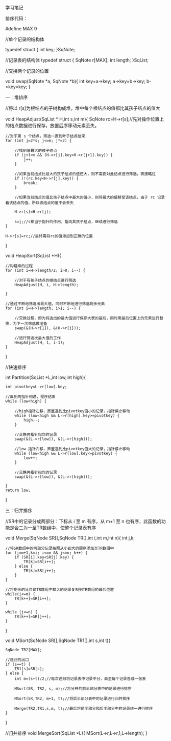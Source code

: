 
学习笔记

排序代码：

#define MAX 9

//单个记录的结构体

typedef struct {
    int key;
}SqNote;

//记录表的结构体 
typedef struct {
    SqNote r[MAX];
    int length;
}SqList;


//交换两个记录的位置

void swap(SqNote *a, SqNote *b){
    int key=a->key;
    a->key=b->key;
    b->key=key;
}

一：堆排序

//将以 r[s]为根结点的子树构成堆，堆中每个根结点的值都比其孩子结点的值大

void HeapAdjust(SqList * H,int s,int m){
    SqNote rc=H->r[s];//先对操作位置上的结点数据进行保存，放置后序移动元素丢失。

    //对于第 s 个结点，筛选一直到叶子结点结束
    for (int j=2*s; j<=m; j*=2) {

        //找到值最大的孩子结点
        if (j+1<m && (H->r[j].key<H->r[j+1].key)) {
            j++;
        }

        //如果当前结点比最大的孩子结点的值还大，则不需要对此结点进行筛选，直接略过
        if (!(rc.key<H->r[j].key)) {
            break;
        }

        //如果当前结点的值比孩子结点中最大的值小，则将最大的值移至该结点，由于 rc 记录着该结点的值，所以该结点的值不会丢失

        H->r[s]=H->r[j];

        s=j;//s相当于指针的作用，指向其孩子结点，继续进行筛选
    }

    H->r[s]=rc;//最终需将rc的值添加到正确的位置

}

void HeapSort(SqList *H){

    //构建堆的过程
    for (int i=H->length/2; i>0; i--) {

        //对于有孩子结点的根结点进行筛选
        HeapAdjust(H, i, H->length);

    }

    //通过不断地筛选出最大值，同时不断地进行筛选剩余元素
    for (int i=H->length; i>1; i--) {

        //交换过程，即为将选出的最大值进行保存大表的最后，同时用最后位置上的元素进行替换，为下一次筛选做准备
        swap(&(H->r[1]), &(H->r[i]));

        //进行筛选次最大值的工作
        HeapAdjust(H, 1, i-1);
    }
}

//快速排序

int Partition(SqList *L,int low,int high){

    int pivotkey=L->r[low].key;

    //直到两指针相遇，程序结束
    while (low<high) {

        //high指针左移，直至遇到比pivotkey值小的记录，指针停止移动
        while (low<high && L->r[high].key>=pivotkey) {
            high--;
        }

        //交换两指针指向的记录
        swap(&(L->r[low]), &(L->r[high]));

        //low 指针右移，直至遇到比pivotkey值大的记录，指针停止移动
        while (low<high && L->r[low].key<=pivotkey) {
            low++;
        }

        //交换两指针指向的记录
        swap(&(L->r[low]), &(L->r[high]));

    }
    return low;
}

三：归并排序

//SR中的记录分成两部分：下标从 i 至 m 有序，从 m+1 至 n 也有序，此函数的功能是合二为一至TR数组中，使整个记录表有序

void Merge(SqNode SR[],SqNode TR[],int i,int m,int n){
    int j,k;

    //将SR数组中的两部分记录按照从小到大的顺序添加至TR数组中
    for (j=m+1,k=i; i<=m && j<=n; k++) {
        if (SR[i].key<SR[j].key) {
            TR[k]=SR[i++];
        } else {
            TR[k]=SR[j++];
        }
    }

    //将剩余的比目前TR数组中都大的记录复制到TR数组的最后位置
    while(i<=m) {
        TR[k++]=SR[i++];
    }

    while (j<=n) {
        TR[k++]=SR[j++];
    }
}

void MSort(SqNode SR[],SqNode TR1[],int s,int t){

    SqNode TR2[MAX];

    //递归的出口
    if (s==t) {
		TR1[s]=SR[s];
    } else {
        int m=(s+t)/2;//每次递归将记录表中记录平分，直至每个记录各成一张表

        MSort(SR, TR2, s, m);//将分开的前半部分表中的记录进行排序

        MSort(SR,TR2, m+1, t);//将后半部分表中的记录进行归并排序

        Merge(TR2,TR1,s,m, t);//最后将前半部分和后半部分中的记录统一进行排序
    }
}

//归并排序
void MergeSort(SqList *L){
    MSort(L->r,L->r,1,L->length);
}

